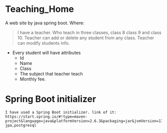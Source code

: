 # Teaching_Home
A web site by java spring boot. Where:
> I have a teacher.
> Who teach in three classes, class 8 class 9 and class 10.
> Teacher can add or delete any student from any class.
> Teacher can modify students info.

* Every student will have attributes
    - Id
    - Name
    - Class
    - The subject that teacher teach
    - Monthly fee.
# Spring Boot initializer
    I have used a Spring Boot initializer. link of it:
    https://start.spring.io/#!type=maven-project&language=java&platformVersion=2.6.3&packaging=jar&jvmVersion=17&groupId=com.sams&artifactId=DSi&name=teaching%20home&description=first%20project%20for%20Spring%20Boot&packageName=com.sams.DSi&dependencies=web,data-jpa,postgresql
